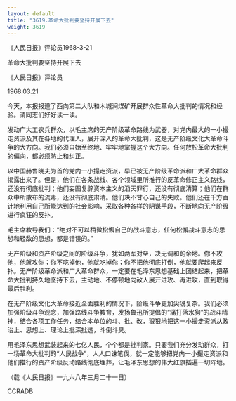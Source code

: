 ```yaml
---
layout: default
title: "3619.革命大批判要坚持开展下去"
weight: 3619
---
```


《人民日报》评论员1968-3-21

革命大批判要坚持开展下去

《人民日报》评论员

1968.03.21

今天，本报报道了西向第二大队和木城涧煤矿开展群众性革命大批判的情况和经验。请同志们好好读一读。

发动广大工农兵群众，以毛主席的无产阶级革命路线为武器，对党内最大的一小撮走资派及其在各地的代理人，展开深入的革命大批判，这是无产阶级文化大革命斗争的大方向。我们必须自始至终地、牢牢地掌握这个大方向。任何放松革命大批判的偏向，都必须防止和纠正。

以中国赫鲁晓夫为首的党内一小撮走资派，早已被无产阶级革命派和广大革命群众揭露出来了。但是，他们在各条战线、各个领域里所推行的反革命修正主义路线，还没有彻底批判；他们妄图复辟资本主义的滔天罪行，还没有彻底清算；他们在群众中所散布的流毒，还没有彻底肃清。他们决不甘心自己的失败。他们还在千方百计地利用自己所能达到的社会影响，采取各种各样的阴谋手段，不断地向无产阶级进行疯狂的反扑。

毛主席教导我们：“绝对不可以稍微松懈自己的战斗意志，任何松懈战斗意志的思想和轻敌的思想，都是错误的。”

无产阶级和资产阶级之间的阶级斗争，犹如两军对垒，决无调和的余地。你不攻他，他就攻你；你不吃掉他，他就吃掉你；你不把他彻底打倒，他就要爬起来反扑。无产阶级革命派和广大革命群众，一定要在毛泽东思想基础上团结起来，把革命大批判持久地坚持下去，主动地、不停顿地向敌人展开进攻、再进攻，直到取得最后胜利。

在无产阶级文化大革命接近全面胜利的情况下，阶级斗争更加尖锐复杂。我们必须加强阶级斗争观念，加强路线斗争教育，发扬鲁迅所提倡的“痛打落水狗”的战斗精神，结合各项工作任务，结合本单位的斗、批、改，狠狠地把这一小撮走资派从政治上、思想上、理论上批深批透，斗倒斗臭。

用毛泽东思想武装起来的七亿人民，个个都是批判家。只要我们充分发动群众，打一场革命大批判的“人民战争”，人人口诛笔伐，就一定能够把党内一小撮走资派和他们推行的资产阶级反动路线彻底埋葬，让毛泽东思想的伟大红旗插遍一切阵地。

（载《人民日报》一九六八年三月二十一日）

CCRADB


